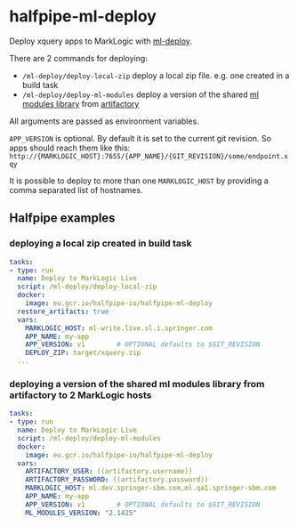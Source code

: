 # halfpipe-ml-deploy

Deploy xquery apps to MarkLogic with [ml-deploy](https://github.com/springernature/ml-deploy).

There are 2 commands for deploying:
  - `/ml-deploy/deploy-local-zip` deploy a local zip file. e.g. one created in a build task
  - `/ml-deploy/deploy-ml-modules` deploy a version of the shared [ml modules library](https://github.com/springernature/ml) from [artifactory](https://springernature.jfrog.io/springernature/simple/libs-release-local/com/springer/ml-modules/)

All arguments are passed as environment variables.

`APP_VERSION` is optional. By default it is set to the current git revision. So apps should reach them like this: `http://{MARKLOGIC_HOST}:7655/{APP_NAME}/{GIT_REVISION}/some/endpoint.xqy`

It is possible to deploy to more than one `MARKLOGIC_HOST` by providing a comma separated list of hostnames.

## Halfpipe examples

### deploying a local zip created in build task
```yml
tasks:
- type: run
  name: Deploy to MarkLogic Live
  script: /ml-deploy/deploy-local-zip
  docker:
    image: eu.gcr.io/halfpipe-io/halfpipe-ml-deploy
  restore_artifacts: true
  vars:
    MARKLOGIC_HOST: ml-write.live.sl.i.springer.com
    APP_NAME: my-app
    APP_VERSION: v1        # OPTIONAL defaults to $GIT_REVISION
    DEPLOY_ZIP: target/xquery.zip
  ...
```

### deploying a version of the shared ml modules library from artifactory to 2 MarkLogic hosts
```yml
tasks:
- type: run
  name: Deploy to MarkLogic Live
  script: /ml-deploy/deploy-ml-modules
  docker:
    image: eu.gcr.io/halfpipe-io/halfpipe-ml-deploy
  vars:
    ARTIFACTORY_USER: ((artifactory.username))
    ARTIFACTORY_PASSWORD: ((artifactory.password))
    MARKLOGIC_HOST: ml.dev.springer-sbm.com,ml.qa1.springer-sbm.com
    APP_NAME: my-app
    APP_VERSION: v1        # OPTIONAL defaults to $GIT_REVISION
    ML_MODULES_VERSION: "2.1425"
```
